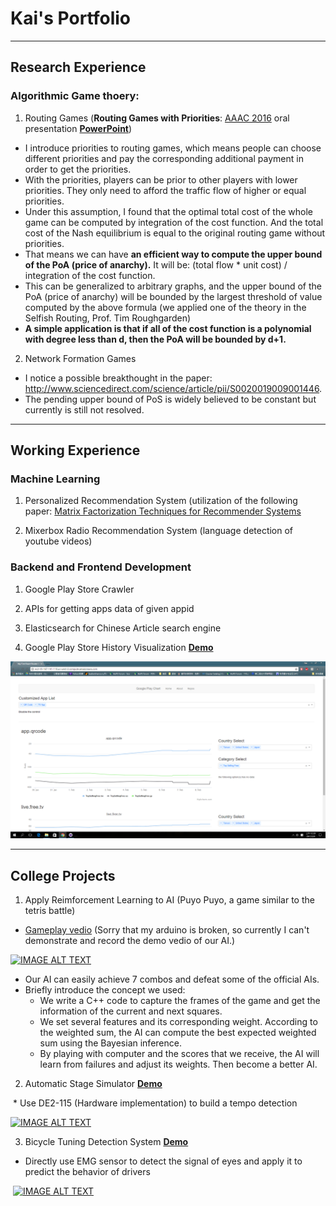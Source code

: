
# Kai's Portfolio

---

## Research Experience

### Algorithmic Game thoery:

1. Routing Games (**Routing Games with Priorities**: [AAAC 2016](http://aaac2016.ie.nthu.edu.tw/index.php/program/) oral presentation [**PowerPoint**](https://drive.google.com/open?id=0B4RZUg4dmHKabi1yQUxReWFuSmc))

  - I introduce priorities to routing games, which means people can choose different priorities and pay the corresponding additional payment in order to get the priorities.
  - With the priorities, players can be prior to other players with lower priorities. They only need to afford the traffic flow of higher or equal priorities.
  - Under this assumption, I found that the optimal total cost of the whole game can be computed by integration of the cost function. And the total cost of the Nash equilibrium is equal to the original routing game without priorities. 
  - That means we can have **an efficient way to compute the upper bound of the PoA (price of anarchy).** It will be: (total flow * unit cost) / integration of the cost function.
  - This can be generalized to arbitrary graphs, and the upper bound of the PoA (price of anarchy) will be bounded by the largest threshold of value computed by the above formula (we applied one of the theory in the Selfish Routing, Prof. Tim Roughgarden)
  - **A simple application is that if all of the cost function is a polynomial with degree less than d, then the PoA will be bounded by d+1.**

2. Network Formation Games
  - I notice a possible breakthought in the paper: http://www.sciencedirect.com/science/article/pii/S0020019009001446.
  - The pending upper bound of PoS is widely believed to be constant but currently is still not resolved.

---

## Working Experience

### Machine Learning

1. Personalized Recommendation System (utilization of the following paper: [Matrix Factorization Techniques for Recommender Systems](https://datajobs.com/data-science-repo/Recommender-Systems-%5BNetflix%5D.pdf)

2. Mixerbox Radio Recommendation System (language detection of youtube videos)

### Backend and Frontend Development

1. Google Play Store Crawler

2. APIs for getting apps data of given appid

3. Elasticsearch for Chinese Article search engine

4. Google Play Store History Visualization [**Demo**](http://ec2-35-167-141-110.us-west-2.compute.amazonaws.com/)

[![IMAGE ALT](https://github.com/b01901169/portfolio/blob/master/screenshot.png)](http://ec2-35-167-141-110.us-west-2.compute.amazonaws.com/)


---

## College Projects

1. Apply Reimforcement Learning to AI (Puyo Puyo, a game similar to the tetris battle)
  * [Gameplay vedio](https://www.youtube.com/watch?v=lLSFcXYhXMs) (Sorry that my arduino is broken, so currently I can't demonstrate and record the demo vedio of our AI.)
  
   [![IMAGE ALT TEXT](http://img.youtube.com/vi/lLSFcXYhXMs/0.jpg)](http://www.youtube.com/watch?v=lLSFcXYhXMs "Puyo Puyo Game")

  * Our AI can easily achieve 7 combos and defeat some of the official AIs.
  * Briefly introduce the concept we used:
    - We write a C++ code to capture the frames of the game and get the information of the current and next squares.
    - We set several features and its corresponding weight. According to the weighted sum, the AI can compute the best expected weighted sum using the Bayesian inference.
    - By playing with computer and the scores that we receive, the AI will learn from failures and adjust its weights. Then become a better AI.

2. Automatic Stage Simulator [**Demo**](https://youtu.be/nHz5ARB4QXg)

  * Use DE2-115 (Hardware implementation) to build a tempo detection
  
  [![IMAGE ALT TEXT](http://img.youtube.com/vi/nHz5ARB4QXg/0.jpg)](http://www.youtube.com/watch?v=nHz5ARB4QXg "Automatic Stage Simulator")
  
3. Bicycle Tuning Detection System [**Demo**](https://youtu.be/zKByzYzvFNQ?t=191)

  * Directly use EMG sensor to detect the signal of eyes and apply it to predict the behavior of drivers

  [![IMAGE ALT TEXT](http://img.youtube.com/vi/zKByzYzvFNQ/0.jpg)](https://youtu.be/zKByzYzvFNQ?t=191 "Bicycle Tuning Detection System")
  
  
